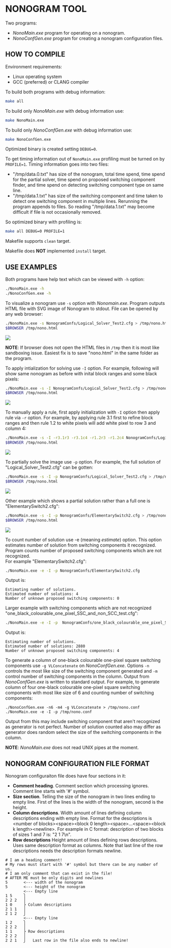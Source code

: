
# NONOGRAM TOOL

Two programs:
* _NonoMain.exe_ program for operating on a nonogram.
* _NonoConfGen.exe_ program for creating a nonogram configuration files. 

## HOW TO COMPILE
Environment requirements:
* Linux operating system
* GCC (preferred) or CLANG compiler

To build both programs with debug information:
```bash
make all
```

To build only _NonoMain.exe_ with debug information use:
```bash
make NonoMain.exe
```

To build only _NonoConfGen.exe_ with debug information use:
```bash
make NonoConfGen.exe
```

Optimized binary is created setting `DEBUG=0`.

To get timing information out of `NonoMain.exe` profiling must be turned on by `PROFILE=1`.
Timing information goes into two files:
* "/tmp/data.0.txt" has size of the nonogram, total time spend, time spend for the
partial solver, time spend on proposed switching component finder, and time spend on detecting
switching component type on same line.
* "/tmp/data.1.txt" has size of the switching component and time taken to detect one switching component
in multiple lines.
Rerunning the program appends to files. So reading "/tmp/data.1.txt" may become difficult if file is not
occasionally removed.

So optimized binary with profiling is:
```bash
make all DEBUG=0 PROFILE=1
```

Makefile supports `clean` target.

Makefile does **NOT** implemented `install` target.

## USE EXAMPLES
Both programs have help text which can be viewed with `-h` option:
```bash
./NonoMain.exe -h
./NonoConfGen.exe -h
```

To visualize a nonogram use `-s` option with _Nonomain.exe_. Program outputs HTML file with SVG image of
Nonogram to stdout. File can be opened by any web browser:
```bash
./NonoMain.exe -s NonogramConfs/Logical_Solver_Test2.cfg > /tmp/nono.html
$BROWSER /tmp/nono.html
```
![](Doc/resources/readme-image1.svg)

**NOTE**: If browser does not open the HTML files in `/tmp` then it is most like sandboxing issue. Easiest fix
is to save "nono.html" in the same folder as the program.

To apply intialization for solving use `-I` option. For example, following will show same
nonogram as before with inital block ranges and some black pixels:
```bash
./NonoMain.exe -s -I NonogramConfs/Logical_Solver_Test2.cfg > /tmp/nono.html
$BROWSER /tmp/nono.html
```
![](Doc/resources/readme-image2.svg)

To manually apply a rule, first apply initialization with `-I` option then apply rule via `-r` option. For
example, by applying rule 3.1 first to refine block ranges and then rule 1.2 to white pixels will add white
pixel to row 3 and column 4:
```bash
./NonoMain.exe -s -I -r3.1r3 -r3.1c4 -r1.2r3 -r1.2c4 NonogramConfs/Logical_Solver_Test2.cfg > /tmp/nono.html
$BROWSER /tmp/nono.html
```
![](Doc/resources/readme-image3.svg)

To partially solve the image use `-p` option. For example, the full solution of "Logical_Solver_Test2.cfg" can
be gotten:
```bash
./NonoMain.exe -s -I -p NonogramConfs/Logical_Solver_Test2.cfg > /tmp/nono.html
$BROWSER /tmp/nono.html
```
![](Doc/resources/readme-image4.svg)

Other example which shows a partial solution rather than a full one is "ElementarySwitch2.cfg":
```bash
./NonoMain.exe -s -I -p NonogramConfs/ElementarySwitch2.cfg > /tmp/nono.html
$BROWSER /tmp/nono.html
```
![](Doc/resources/readme-image5.svg)

To count number of solution use -e (meaning _estimate_) option. This option estimates number
of solution from switching components it recognized. Program counts number of proposed switching
components which are not recognized.  
For example "ElementarySwitch2.cfg":
```bash
./NonoMain.exe -e -I -p NonogramConfs/ElementarySwitch2.cfg
```
Output is:
```
Estimating number of solutions.
Estimated number of solutions: 4
Number of unknown proposed switching components: 0
```

Larger example with switching components which are not recognized
"one_black_colourable_one_pixel_SSC_and_non_SCC_test.cfg":
```bash
./NonoMain.exe -e -I -p  NonogramConfs/one_black_colourable_one_pixel_SSC_and_non_SCC_test.cfg
```
Output is:
```
Estimating number of solutions.
Estimated number of solutions: 2880
Number of unknown proposed switching components: 4
```

To generate a column of one-black colourable one-pixel square switching components use `-g VLConcatenate`
on _NonoConfGen.exe_. Options `-n` controls the most like size of the switching component generated and
`-m` control number of switching components in the column. Output from _NonoConfGen.exe_ is written to standard
output. For example, to generate column of four one-black colourable one-pixel square
switching components with most like size of 6 and counting number of switching components:
```
./NonoConfGen.exe -n6 -m4 -g VLConcatenate > /tmp/nono.conf
./NonoMain.exe -e -I -p /tmp/nono.conf
```
Output from this may include switching component that aren't recognized as generator is not perfect.
Number of solution counted also may differ as generator does random select the size of the switching
components in the column.

**NOTE**: _NonoMain.exe_ does not read UNIX pipes at the moment. 

## NONOGRAM CONFIGURATION FILE FORMAT
Nonogram configuraiton file does have four sections in it:
* **Comment heading**. Comment section which processing ignores. Comment line starts with '#' symbol.
* **Size section**. Telling the size of the nonogram in two lines ending to empty line. First of the
lines is the width of the nonogram, second is the height.
* **Column descriptions**. Width amount of lines defining column descriptions ending with empty line.
Format for the descriptions is &lt;number of blocks&gt;&lt;space&gt;&lt;block 0 length&gt;&lt;space&gt;...&lt;space&gt;&lt;block k length&gt;&lt;newline&gt;.
For example in C format: description of two blocks of sizes 1 and 7 is: "2 1 7\n".
* **Row descriptions** Height amount of lines defining rows descriptions. Uses same description format as columns.
Note that last line of the row descriptions needs the description formats newline.  

```
# I am a heading comment!
# My rows must start with '#' symbol but there can be any number of us.
# I am only comment that can exist in the file!
# AFTER ME must be only digits and newlines
5       <--- width of the nonogram
5       <--- height of the nonogram
        <--- Empty line
1 5     ⎫ 
2 2 2   ⎪ 
1 0     ⎬ Column descriptions
2 1 1   ⎪
2 1 2   ⎭
        <--- Empty line
1 2     ⎫
2 2 2   ⎪
1 1     ⎬ Row descriptions
2 2 2   ⎪
2 2 1   ⎭   Last row in the file also ends to newline!

```

